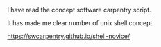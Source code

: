 I have read  the concept software carpentry script.

It has made me clear number of unix shell concept.



https://swcarpentry.github.io/shell-novice/
